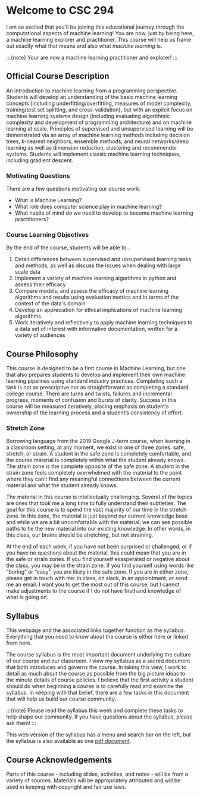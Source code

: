 # Welcome to CSC 294

I am so excited that you'll be joining this educational journey through 
the computational aspects of machine learning! You are now, just by being here, a machine learning explorer and practitioner. This course will 
help us frame out exactly what that means and also what _machine learning_ is. 

:::{note}
Your are now a machine learning practitioner and explorer! 
:::

## Official Course Description

An introduction to machine learning from a programming perspective. Students will develop an understanding of the basic machine learning concepts (including underfitting/overfitting, measures of model complexity, training/test set splitting, and cross-validation), but with an explicit focus on machine learning systems design (including evaluating algorithmic complexity and development of programming architecture) and on machine learning at scale. Principles of supervised and unsupervised learning will be demonstrated via an array of machine learning methods including decision trees, k-nearest neighbors, ensemble methods, and neural networks/deep learning as well as dimension reduction, clustering and recommender systems. Students will implement classic machine learning techniques, including gradient descent. 

### Motivating Questions

There are a few questions motivating our course work: 
- What is Machine Learning?   
- What role does computer science play in machine learning?  
- What habits of mind do we need to develop to become machine learning practitioners?   


### Course Learning Objectives

By the end of the course, students will be able to...
1. Detail differences between supervised and unsupervised learning tasks and methods, as well as discuss the issues when dealing with large scale data    
2. Implement a variety of machine learning algorithms in python and assess their efficacy   
3. Compare models, and assess the efficacy of machine learning algorithms and results using evaluation metrics and in terms of the context of the data's domain    
4. Develop an appreciation for ethical implications of machine learning algorithms   
5. Work iteratively and reflectively to apply machine learning techniques to a data set of interest with informative documentation, written for a variety of audiences 

## Course Philosophy

This course is designed to be a first course in Machine Learning, but one that also prepares students to develop and implement their own machine learning pipelines using standard industry practices. Completing such a task is not as prescriptive nor as straightforward as completing a standard college course. There are turns and twists, failures and incremental progress, moments of confusion and bursts of clarity. Success in this course will be measured iteratively, placing emphasis on student’s ownership of the learning process and a student’s consistency of effort. 


### Stretch Zone

Borrowing language from the 2019 Google J-term course, when learning in a 
classroom setting, at any moment, we exist in one of three zones: safe, 
stretch, or strain. A student in the safe zone is completely comfortable, and 
the course material is completely within what the student already knows. The 
strain zone is the complete opposite of the safe zone. A student in the strain 
zone feels completely overwhelmed with the material to the point where they 
can’t find any meaningful connections between the current material and what 
the student already knows. 

The material in this course is intellectually challenging. Several of the 
topics are ones that took me a long time to fully understand their subtleties. The goal for this course is to spend the vast majority of our time in the stretch zone. In this 
zone, the material is just beyond our current knowledge base and while we are 
a bit uncomfortable with the material, we can see possible paths to tie the 
new material into our existing knowledge. In other words, in this class, our 
brains should be stretching, but not straining. 

At the end of each week, if you have not been surprised or challenged, or if 
you have no questions about the material, this could mean that you are in the 
safe or strain zones. If you find yourself exasperated or negative about the 
class, you may be in the strain zone. If you find yourself using words like 
“boring” or “easy”, you are likely in the safe zone. If you are in either 
zone, please get in touch with me: in class, on slack, in an appointment, or 
send me an email. I want you to get the most out of this course, but I cannot 
make adjustments to the course if I do not have firsthand knowledge of what is 
going on.


## Syllabus 

This webpage and the associated links together function as the syllabus. 
Everything that you need to know about the course is either here or linked from here. 

The course syllabus is the most important document underlying the culture of 
our course and our classroom. I view my syllabus as a sacred document that 
both introduces and governs the course. In taking this view, I work to detail 
as much about the course as possible from the big picture ideas to the minute 
details of course policies. I believe that the first activity a student should 
do when beginning a course is to carefully read and examine the syllabus. In 
keeping with that belief, there are a few tasks in this document that will 
help us build our course community. 

:::{note}
Please read the syllabus this week and complete these tasks to help shape our community. If you have questions about the syllabus, please ask them!
:::

This web version of the syllabus has a menu and search bar on the left, but the syllabus is also available as one [pdf document](https://github.com/comp-machine-learning-spring2022/syllabus-spring2022/raw/main/csc294-syllabus/_build/pdf/csc294-spring2022.pdf).

## Course Acknowledgements 

Parts of this course - including slides, activities, and notes - will be from a variety of sources. Materials will be appropriately attributed and will be used in keeping with copyright and fair use laws. 